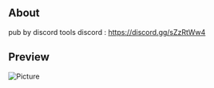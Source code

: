 ## About
pub by discord tools
discord : https://discord.gg/sZzRtWw4
## Preview
![Picture](https://media.discordapp.net/attachments/927196957523443753/927224479686488085/unknown.png?width=1031&height=584)



